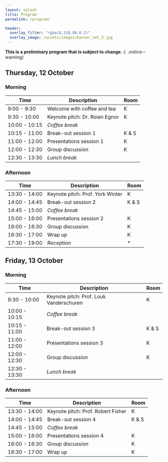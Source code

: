 ```yaml
---
layout: splash
title: Program
permalink: /program/

header:
  overlay_filter: "rgba(0,210,80,0.2)"
  overlay_image: /assets/images/banner_net_2.jpg
---
```


**This is a preliminary program that is subject to change.**
{: .notice--warning}

## Thursday, 12 October
### Morning

| Time          | Description                    | Room      |
| ------------- | -----------------------------  | --------- |
| 9:00 - 9:30   | Welcome with coffee and tea    | K         |
| 9:30 - 10:00  | Keynote pitch: Dr. Roian Egnor | K         |
| 10:00 - 10:15 | *Coffee break*                 |           |
| 10:15 - 11:00 | Break-out session 1            | K & S     |
| 11:00 - 12:00 | Presentations session 1        | K         |
| 12:00 - 12:30 | Group discussion               | K         |
| 12:30 - 13:30 | *Lunch break*                  |           |

### Afternoon

| Time          | Description                      | Room      |
| ------------- | -----------------------------    | --------- |
| 13:30 - 14:00 | Keynote pitch: Prof. York Winter | K         |
| 14:00 - 14:45 | Break-out session 2              | K & S     |
| 14:45 - 15:00 | *Coffee break*                   |           |
| 15:00 - 16:00 | Presentations session 2          | K         |
| 16:00 - 16:30 | Group discussion                 | K         |
| 16:30 - 17:00 | Wrap up                          | K         |
| 17:30 - 19:00 | *Reception*                      | *         |


## Friday, 13 October
### Morning

| Time          | Description                             | Room      |
| ------------- | -----------------------------           | --------- |
| 9:30 - 10:00  | Keynote pitch: Prof. Louk Vanderschuren | K         |
| 10:00 - 10:15 | *Coffee break*                          |           |
| 10:15 - 11:00 | Break-out session 3                     | K & S     |
| 11:00 - 12:00 | Presentations session 3                 | K         |
| 12:00 - 12:30 | Group discussion                        | K         |
| 12:30 - 13:30 | *Lunch break*                           |           |

### Afternoon

| Time          | Description                        | Room      |
| ------------- | -----------------------------      | --------- |
| 13:30 - 14:00 | Keynote pitch: Prof. Robert Fisher | K         |
| 14:00 - 14:45 | Break-out session 4                | K & S     |
| 14:45 - 15:00 | *Coffee break*                     |           |
| 15:00 - 16:00 | Presentations session 4            | K         |
| 16:00 - 16:30 | Group discussion                   | K         |
| 16:30 - 17:00 | Wrap up                            | K         |
